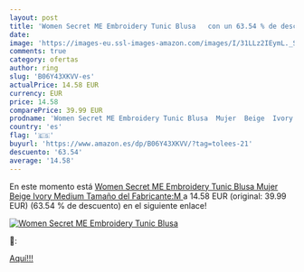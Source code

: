 ```yaml
---
layout: post
title: 'Women Secret ME Embroidery Tunic Blusa   con un 63.54 % de descuento'
date: 
image: 'https://images-eu.ssl-images-amazon.com/images/I/31LLz2IEymL._SL200_.jpg'
comments: true
category: ofertas
author: ring
slug: 'B06Y43XKVV-es'
actualPrice: 14.58 EUR
currency: EUR
price: 14.58
comparePrice: 39.99 EUR
prodname: 'Women Secret ME Embroidery Tunic Blusa  Mujer  Beige  Ivory   Medium  Tamaño del Fabricante:M '
country: 'es'
flag: '🇪🇸'
buyurl: 'https://www.amazon.es/dp/B06Y43XKVV/?tag=tolees-21'
descuento: '63.54'
average: '14.58'
---
```


En este momento está [Women Secret ME Embroidery Tunic Blusa  Mujer  Beige  Ivory   Medium  Tamaño del Fabricante:M ](https://www.amazon.es/dp/B06Y43XKVV/?tag=tolees-21) a 14.58 EUR (original: 39.99 EUR) (63.54 %  de descuento) en el siguiente enlace!

[![Women Secret ME Embroidery Tunic Blusa  ](https://images-eu.ssl-images-amazon.com/images/I/31LLz2IEymL._SL200_.jpg)](https://www.amazon.es/dp/B06Y43XKVV/?tag=tolees-21)

🔎:


[Aquí!!!](https://www.amazon.es/dp/B06Y43XKVV/?tag=tolees-21)
